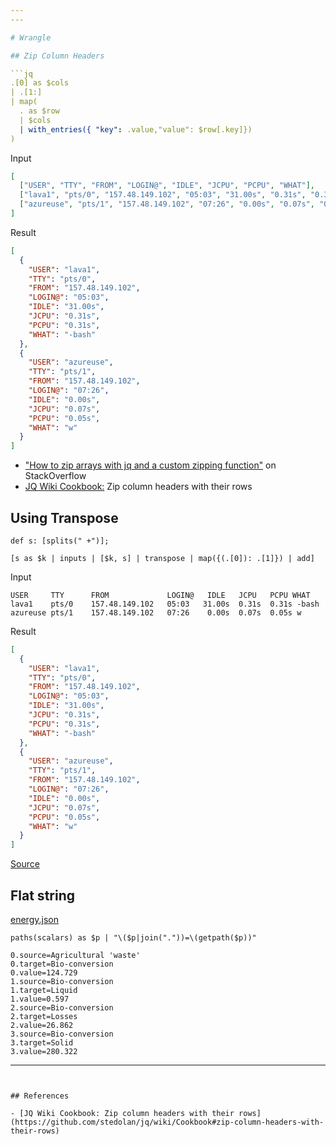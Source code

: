 ```yaml
---
---

# Wrangle

## Zip Column Headers

```jq
.[0] as $cols
| .[1:]
| map(
  . as $row
  | $cols
  | with_entries({ "key": .value,"value": $row[.key]})
)
```

Input

```json
[
  ["USER", "TTY", "FROM", "LOGIN@", "IDLE", "JCPU", "PCPU", "WHAT"],
  ["lava1", "pts/0", "157.48.149.102", "05:03", "31.00s", "0.31s", "0.31s", "-bash"],
  ["azureuse", "pts/1", "157.48.149.102", "07:26", "0.00s", "0.07s", "0.05s", "w"]
]
```

Result

```json
[
  {
    "USER": "lava1",
    "TTY": "pts/0",
    "FROM": "157.48.149.102",
    "LOGIN@": "05:03",
    "IDLE": "31.00s",
    "JCPU": "0.31s",
    "PCPU": "0.31s",
    "WHAT": "-bash"
  },
  {
    "USER": "azureuse",
    "TTY": "pts/1",
    "FROM": "157.48.149.102",
    "LOGIN@": "07:26",
    "IDLE": "0.00s",
    "JCPU": "0.07s",
    "PCPU": "0.05s",
    "WHAT": "w"
  }
]
```

- ["How to zip arrays with jq and a custom zipping function"](https://stackoverflow.com/a/75829018/7460613) on StackOverflow
- [JQ Wiki Cookbook:](https://github.com/stedolan/jq/wiki/Cookbook#zip-column-headers-with-their-rows) Zip column headers with their rows

## Using Transpose

```jq
def s: [splits(" +")];

[s as $k | inputs | [$k, s] | transpose | map({(.[0]): .[1]}) | add]
```

Input

```
USER     TTY      FROM             LOGIN@   IDLE   JCPU   PCPU WHAT
lava1    pts/0    157.48.149.102   05:03   31.00s  0.31s  0.31s -bash
azureuse pts/1    157.48.149.102   07:26    0.00s  0.07s  0.05s w
```

Result

```json
[
  {
    "USER": "lava1",
    "TTY": "pts/0",
    "FROM": "157.48.149.102",
    "LOGIN@": "05:03",
    "IDLE": "31.00s",
    "JCPU": "0.31s",
    "PCPU": "0.31s",
    "WHAT": "-bash"
  },
  {
    "USER": "azureuse",
    "TTY": "pts/1",
    "FROM": "157.48.149.102",
    "LOGIN@": "07:26",
    "IDLE": "0.00s",
    "JCPU": "0.07s",
    "PCPU": "0.05s",
    "WHAT": "w"
  }
]
```

[Source](https://stackoverflow.com/a/75839378/7460613)

## Flat string

[energy.json](../data/energy.json)

```jq
paths(scalars) as $p | "\($p|join("."))=\(getpath($p))"
```

```
0.source=Agricultural 'waste'
0.target=Bio-conversion
0.value=124.729
1.source=Bio-conversion
1.target=Liquid
1.value=0.597
2.source=Bio-conversion
2.target=Losses
2.value=26.862
3.source=Bio-conversion
3.target=Solid
3.value=280.322
```

---
```


## References

- [JQ Wiki Cookbook: Zip column headers with their rows](https://github.com/stedolan/jq/wiki/Cookbook#zip-column-headers-with-their-rows)
